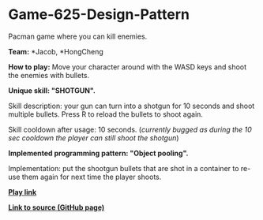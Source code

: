 # Game-625-Design-Pattern
Pacman game where you can kill enemies. 


**Team:**
*Jacob, 
*HongCheng


**How to play:** 
Move your character around with the WASD keys and shoot the enemies with bullets. 



**Unique skill: "SHOTGUN".**

Skill description: your gun can turn into a shotgun for 10 seconds and shoot multiple bullets. Press R to reload the bullets to shoot again. 

Skill cooldown after usage: 10 seconds. (_currently bugged as during the 10 sec cooldown the player can still shoot the shotgun_)



**Implemented programming pattern: "Object pooling".**

Implementation: put the shootgun bullets that are shot in a container to re-use them again for next time the player shoots. 




[**Play link**](https://zhang-ale.github.io/Game-625-Design-Pattern/DesignPattern/Build/) 

[**Link to source (GitHub page)**](https://github.com/Zhang-Ale/Game-625-Design-Pattern) 
